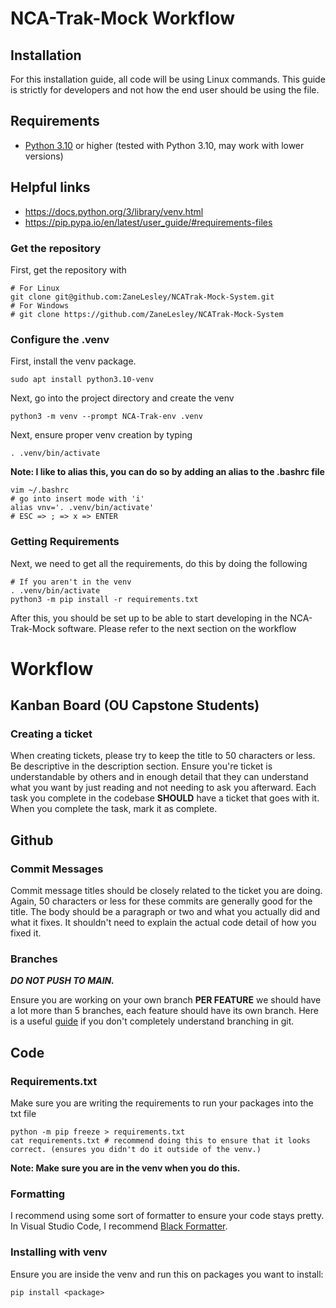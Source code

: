 # NCA-Trak-Mock Workflow

## Installation

For this installation guide, all code will be using Linux commands. This guide is strictly for developers and not how the end user should be using the file.

## Requirements

-   [Python 3.10](https://www.python.org/downloads/) or higher (tested with Python 3.10, may work with lower versions)

## Helpful links

- https://docs.python.org/3/library/venv.html
- https://pip.pypa.io/en/latest/user_guide/#requirements-files

### Get the repository

First, get the repository with

```
# For Linux
git clone git@github.com:ZaneLesley/NCATrak-Mock-System.git
# For Windows
# git clone https://github.com/ZaneLesley/NCATrak-Mock-System
```

### Configure the .venv

First, install the venv package.

```
sudo apt install python3.10-venv
```

Next, go into the project directory and create the venv

```
python3 -m venv --prompt NCA-Trak-env .venv
```

Next, ensure proper venv creation by typing

```
. .venv/bin/activate
```

**Note: I like to alias this, you can do so by adding an alias to the .bashrc file**

```
vim ~/.bashrc
# go into insert mode with 'i'
alias vnv='. .venv/bin/activate'
# ESC => ; => x => ENTER
```

### Getting Requirements

Next, we need to get all the requirements, do this by doing the following

```
# If you aren't in the venv
. .venv/bin/activate
python3 -m pip install -r requirements.txt
```

After this, you should be set up to be able to start developing in the NCA-Trak-Mock software. Please refer to the next section on the workflow

# Workflow

## Kanban Board (OU Capstone Students)

### Creating a ticket

When creating tickets, please try to keep the title to 50 characters or less. Be descriptive in the description section. Ensure you're ticket is understandable by others and in enough detail that they can understand what you want by just reading and not needing to ask you afterward. Each task you complete in the codebase **SHOULD** have a ticket that goes with it. When you complete the task, mark it as complete.

## Github

### Commit Messages

Commit message titles should be closely related to the ticket you are doing. Again, 50 characters or less for these commits are generally good for the title. The body should be a paragraph or two and what you actually did and what it fixes. It shouldn't need to explain the actual code detail of how you fixed it.

### Branches

**_DO NOT PUSH TO MAIN._**

Ensure you are working on your own branch **PER FEATURE** we should have a lot more than 5 branches, each feature should have its own branch. Here is a useful [guide](https://www.w3schools.com/git/git_branch.asp?remote=github) if you don't completely understand branching in git.

## Code

### Requirements.txt

Make sure you are writing the requirements to run your packages into the txt file

```
python -m pip freeze > requirements.txt
cat requirements.txt # recommend doing this to ensure that it looks correct. (ensures you didn't do it outside of the venv.)
```

**Note: Make sure you are in the venv when you do this.**

### Formatting

I recommend using some sort of formatter to ensure your code stays pretty. In Visual Studio Code, I recommend [Black Formatter](https://marketplace.visualstudio.com/items?itemName=ms-python.black-formatter).

### Installing with venv

Ensure you are inside the venv and run this on packages you want to install:
```
pip install <package>
```

